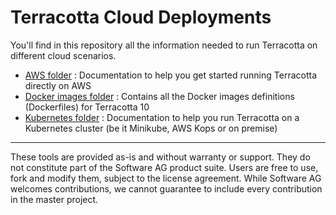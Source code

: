 Terracotta Cloud Deployments
===============================

You'll find in this repository all the information needed to run Terracotta on different cloud scenarios.

* [AWS folder](aws/) : Documentation to help you get started running Terracotta directly on AWS
* [Docker images folder](docker-images/) : Contains all the Docker images definitions (Dockerfiles) for Terracotta 10
* [Kubernetes folder](kubernetes/) : Documentation to help you run Terracotta on a Kubernetes cluster (be it Minikube, AWS Kops or on premise)
______________________
These tools are provided as-is and without warranty or support. They do not constitute part of the Software AG product suite. Users are free to use, fork and modify them, subject to the license agreement. While Software AG welcomes contributions, we cannot guarantee to include every contribution in the master project.
